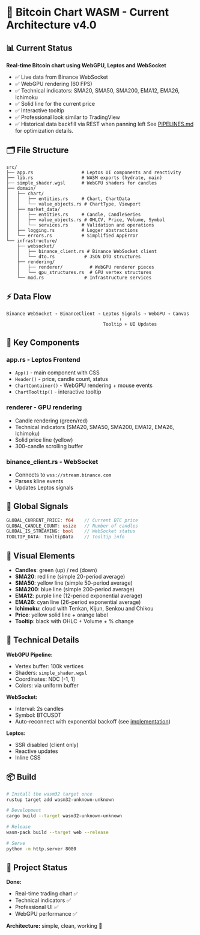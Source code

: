 # 🦀 Bitcoin Chart WASM - Current Architecture v4.0

## 📊 Current Status

**Real-time Bitcoin chart using WebGPU, Leptos and WebSocket**

- ✅ Live data from Binance WebSocket
- ✅ WebGPU rendering (60 FPS)
- ✅ Technical indicators: SMA20, SMA50, SMA200, EMA12, EMA26, Ichimoku
- ✅ Solid line for the current price
- ✅ Interactive tooltip
- ✅ Professional look similar to TradingView
- ✅ Historical data backfill via REST when panning left
See [PIPELINES.md](../.github/workflows/PIPELINES.md) for optimization details.

## 🗂️ File Structure

```
src/
├── app.rs                  # Leptos UI components and reactivity
├── lib.rs                  # WASM exports (hydrate, main)
├── simple_shader.wgsl      # WebGPU shaders for candles
├── domain/
│   ├── chart/
│   │   ├── entities.rs     # Chart, ChartData
│   │   └── value_objects.rs # ChartType, Viewport
│   ├── market_data/
│   │   ├── entities.rs     # Candle, CandleSeries
│   │   ├── value_objects.rs # OHLCV, Price, Volume, Symbol
│   │   └── services.rs     # Validation and operations
│   ├── logging.rs          # Logger abstractions
│   └── errors.rs           # Simplified AppError
└── infrastructure/
    ├── websocket/
    │   ├── binance_client.rs # Binance WebSocket client
    │   └── dto.rs           # JSON DTO structures
    ├── rendering/
    │   ├── renderer/          # WebGPU renderer pieces
    │   └── gpu_structures.rs  # GPU vertex structures
    └── mod.rs               # Infrastructure services
```

## ⚡ Data Flow

```
Binance WebSocket → BinanceClient → Leptos Signals → WebGPU → Canvas
                                          ↓
                                    Tooltip + UI Updates
```

## 🧩 Key Components

### **app.rs - Leptos Frontend**
- `App()` - main component with CSS
- `Header()` - price, candle count, status
- `ChartContainer()` - WebGPU rendering + mouse events
- `ChartTooltip()` - interactive tooltip

### **renderer** - GPU rendering
- Candle rendering (green/red)
- Technical indicators (SMA20, SMA50, SMA200, EMA12, EMA26, Ichimoku)
- Solid price line (yellow)
- 300-candle scrolling buffer

### **binance_client.rs - WebSocket**
- Connects to `wss://stream.binance.com`
- Parses kline events
- Updates Leptos signals

## 📡 Global Signals

```rust
GLOBAL_CURRENT_PRICE: f64    // Current BTC price
GLOBAL_CANDLE_COUNT: usize   // Number of candles
GLOBAL_IS_STREAMING: bool    // WebSocket status
TOOLTIP_DATA: TooltipData    // Tooltip info
```

## 🎨 Visual Elements

- **Candles**: green (up) / red (down)
- **SMA20**: red line (simple 20-period average)
- **SMA50**: yellow line (simple 50-period average)
- **SMA200**: blue line (simple 200-period average)
- **EMA12**: purple line (12-period exponential average)
- **EMA26**: cyan line (26-period exponential average)
- **Ichimoku**: cloud with Tenkan, Kijun, Senkou and Chikou
- **Price**: yellow solid line + orange label
- **Tooltip**: black with OHLC + Volume + % change

## 🔧 Technical Details

**WebGPU Pipeline:**
- Vertex buffer: 100k vertices
- Shaders: `simple_shader.wgsl`
- Coordinates: NDC [-1, 1]
- Colors: via uniform buffer

**WebSocket:**
- Interval: 2s candles
- Symbol: BTCUSDT
- Auto-reconnect with exponential backoff (see [implementation](src/infrastructure/websocket/binance_client.rs#L146-L223))

**Leptos:**
- SSR disabled (client only)
- Reactive updates
- Inline CSS

## 📦 Build

```bash
# Install the wasm32 target once
rustup target add wasm32-unknown-unknown

# Development
cargo build --target wasm32-unknown-unknown

# Release
wasm-pack build --target web --release

# Serve
python -m http.server 8080
```

## 🎯 Project Status

**Done:**
- Real-time trading chart ✅
- Technical indicators ✅
- Professional UI ✅
- WebGPU performance ✅

**Architecture:** simple, clean, working 🚀
